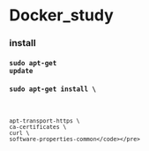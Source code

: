 # Docker_study
### install
#### <pre><code>sudo apt-get update</code></pre>
#### <pre><code>sudo apt-get install \
    apt-transport-https \
    ca-certificates \
    curl \
    software-properties-common</code></pre>
